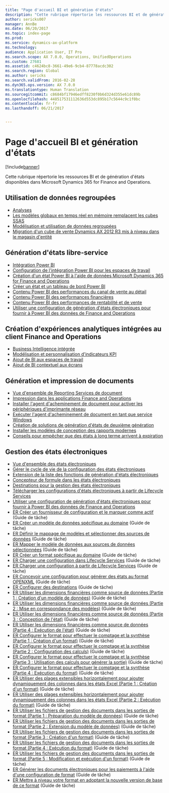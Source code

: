 ```yaml
---
title: "Page d'accueil BI et génération d'états"
description: "Cette rubrique répertorie les ressources BI et de génération d'états disponibles dans Microsoft Dynamics 365 for Finance and Operations."
author: sericks007
manager: AnnBe
ms.date: 06/20/2017
ms.topic: index-page
ms.prod: 
ms.service: dynamics-ax-platform
ms.technology: 
audience: Application User, IT Pro
ms.search.scope: AX 7.0.0, Operations, UnifiedOperations
ms.custom: 27681
ms.assetid: c4624bc8-3661-49e6-9cb4-87778acdc302
ms.search.region: Global
ms.author: sericks
ms.search.validFrom: 2016-02-28
ms.dyn365.ops.version: AX 7.0.0
ms.translationtype: Human Translation
ms.sourcegitcommit: c8684bf17946edff8230f0b6d324d355e61dc89b
ms.openlocfilehash: 448517531112636d553dc895b17c5644c9c1f0bc
ms.contentlocale: fr-fr
ms.lasthandoff: 06/21/2017


---
```


# <a name="bi-amp-reporting-home-page"></a>Page d'accueil BI et génération d'états

[!include[banner](../includes/banner.md)]


Cette rubrique répertorie les ressources BI et de génération d'états disponibles dans Microsoft Dynamics 365 for Finance and Operations. 

<a name="working-with-aggregate-data"></a>Utilisation de données regroupées
---------------------------

-   [Analyses](analytics.md)
-   [Les modèles globaux en temps réel en mémoire remplacent les cubes SSAS](..\migration-upgrade\in-memory-real-time-aggregate-models.md)
-   [Modélisation et utilisation de données regroupées](model-aggregate-data.md)
-   [Migration d'un cube de vente Dynamics AX 2012 R3 mis à niveau dans le magasin d'entité](..\migration-upgrade\migrate-upgraded-cube-entity-store.md)

## <a name="self-service-reporting"></a>Génération d'états libre-service
-   [Intégration Power BI](power-bi-integration.md)
-   [Configuration de l'intégration Power BI pour les espaces de travail](configure-power-bi-integration.md)
-   [Création d'un état Power BI à l'aide de données Microsoft Dynamics 365 for Finance and Operations](create-powerbi-report-data.md)
-   [Créer un état et un tableau de bord Power BI](create-powerbi-report-dashboard.md)
-   [Contenu Power BI des performances du canal de vente au détail](retail-channel-performance-dashboard-power-bi-data.md)
-   [Contenu Power BI des performances financières](financial-performance-power-bi-content-pack.md)
-   [Contenu Power BI des performances de rentabilité et de vente](sales-profitability-performance-content-pack.md)
-   [Utiliser une configuration de génération d'états électroniques pour fournir à Power BI des données de Finance and Operations](general-electronic-reporting-report-configuration-get-data-powerbi.md)

## <a name="building-embedded-analytical-experiences-in-the-finance-and-operations-client"></a>Création d'expériences analytiques intégrées au client Finance and Operations
-   [Business Intelligence intégrée](analytics.md#embedded-business-intelligence)
-   [Modélisation et personnalisation d'indicateurs KPI](analytics.md#kpi-modeling-and-customization)
-   [Ajout de BI aux espaces de travail](add-bi-workspaces.md)
-   [Ajout de BI contextuel aux écrans](add-contextual-bi-forms.md)

## <a name="document-reporting-and-printing"></a>Génération et impression de documents
-   [Vue d'ensemble de Reporting Services de document](document-reporting-services.md)
-   [Impression dans les applications Finance and Operations](print-documents.md)
-   [Installer l'agent d'acheminement de document pour activer les périphériques d'imprimante réseau](install-document-routing-agent.md)
-   [Exécuter l'agent d'acheminement de document en tant que service Windows](run-document-routing-agent-as-windows-service.md)
-   [Création de solutions de génération d'états de deuxième génération](create-nextgen-reporting-solutions.md)
-   [Installer les modèles de conception des rapports modernes](install-modern-report-design-templates.md)
-   [Conseils pour empêcher que des états à long terme arrivent à expiration](prevent-long-running-reports-timing-out.md)

## <a name="electronic-reporting"></a>Gestion des états électroniques
-   [Vue d'ensemble des états électroniques](general-electronic-reporting.md)
-   [Gérer le cycle de vie de la configuration des états électroniques](general-electronic-reporting-manage-configuration-lifecycle.md)
-   [Extension de la liste des fonctions de génération d'états électroniques](general-electronic-reporting-formulas-list-extension.md)
-   [Concepteur de formule dans les états électroniques](general-electronic-reporting-formula-designer.md)
-   [Destinations pour la gestion des états électroniques](electronic-reporting-destinations.md)
-   [Télécharger les configurations d'états électroniques à partir de Lifecycle Services](download-electronic-reporting-configuration-lcs.md)
-   [Utiliser une configuration de génération d'états électroniques pour fournir à Power BI des données de Finance and Operations](general-electronic-reporting-report-configuration-get-data-powerbi.md)
-   [ER Créer un fournisseur de configuration et le marquer comme actif](http://ax.help.dynamics.com/en/wiki/er-select-service-provider/) (Guide de tâche)
-   [ER Créer un modèle de données spécifique au domaine](http://ax.help.dynamics.com/en/wiki/er-design-domain-specific-data-model/) (Guide de tâche)
-   [ER Définir le mappage de modèles et sélectionner des sources de données](http://ax.help.dynamics.com/en/wiki/er-define-model-mapping-and-select-data-sources/) (Guide de tâche)
-   [ER Mapper le modèle de données aux sources de données sélectionnées](http://ax.help.dynamics.com/en/wiki/er-map-data-model-to-selected-data-sources/) (Guide de tâche)
-   [ER Créer un format spécifique au domaine](http://ax.help.dynamics.com/en/wiki/er-design-domain-specific-format/) (Guide de tâche)
-   [ER Charger une configuration dans Lifecycle Services](http://ax.help.dynamics.com/en/wiki/upload-a-configuration-into-lifecycle-services/) (Guide de tâche)
-   [ER Charger une configuration à partir de Lifecycle Services](http://ax.help.dynamics.com/en/wiki/import-a-configuration-from-lifecycle-services/) (Guide de tâche)
-   [ER Concevoir une configuration pour générer des états au format OPENXML](http://ax.help.dynamics.com/en/wiki/design-a-configuration-for-generating-reports-in-openxml-format/) (Guide de tâche)
-   [ER Configurer des destinations](http://ax.help.dynamics.com/en/wiki/configure-destinations/) (Guide de tâche)
-   [ER Utiliser les dimensions financières comme source de données (Partie 1 : Création d'un modèle de données)](http://ax.help.dynamics.com/en/wiki/er-use-financial-dimensions-as-a-data-source-part-1-design-data-model/) (Guide de tâche)
-   [ER Utiliser les dimensions financières comme source de données (Partie 2 : Mise en correspondance des modèles)](http://ax.help.dynamics.com/en/wiki/er-use-financial-dimensions-as-a-data-source-part-2-model-mapping/) (Guide de tâche)
-   [ER Utiliser les dimensions financières comme source de données (Partie 3 : Conception de l'état)](http://ax.help.dynamics.com/en/wiki/er-use-financial-dimensions-as-a-data-source-part-3-design-the-report/) (Guide de tâche)
-   [ER Utiliser les dimensions financières comme source de données (Partie 4 : Exécution de l'état)](http://ax.help.dynamics.com/en/wiki/er-use-financial-dimensions-as-a-data-source-part-4-run-the-report/) (Guide de tâche)
-   [ER Configurer le format pour effectuer le comptage et la synthèse (Partie 1 : Création d'un format)](http://ax.help.dynamics.com/en/wiki/er-configure-format-to-do-counting-and-summing-part-1-create-format/) (Guide de tâche)
-   [ER Configurer le format pour effectuer le comptage et la synthèse (Partie 2 : Configuration des calculs)](http://ax.help.dynamics.com/en/wiki/er-configure-format-to-do-counting-and-summing-part-2-configure-computations/) (Guide de tâche)
-   [ER Configurer le format pour effectuer le comptage et la synthèse (Partie 3 : Utilisation des calculs pour générer la sortie)](http://ax.help.dynamics.com/en/wiki/er-configure-format-to-do-counting-and-summing-part-3-use-computations-to-make-the-output/) (Guide de tâche)
-   [ER Configurer le format pour effectuer le comptage et la synthèse (Partie 4 : Exécution du format)](http://ax.help.dynamics.com/en/wiki/er-configure-format-to-do-counting-and-summing-part-4-run-format/) (Guide de tâche)
-   [ER Utiliser des plages extensibles horizontalement pour ajouter dynamiquement des colonnes dans les états Excel (Partie 1 : Création d'un format)](http://ax.help.dynamics.com/en/wiki/er-use-horizontally-expandable-ranges-to-dynamically-add-columns-in-excel-reports-part-1-design-format/) (Guide de tâche)
-   [ER Utiliser des plages extensibles horizontalement pour ajouter dynamiquement des colonnes dans les états Excel (Partie 2 : Exécution du format)](http://ax.help.dynamics.com/en/wiki/er-use-horizontally-expandable-ranges-to-dynamically-add-columns-in-excel-reports-part-2-run-format/) (Guide de tâche)
-   [ER Utiliser les fichiers de gestion des documents dans les sorties de format (Partie 1 : Préparation du modèle de données)](http://ax.help.dynamics.com/en/wiki/er-use-document-management-files-in-format-outputs-part-1-prepare-data-model/) (Guide de tâche)
-   [ER Utiliser les fichiers de gestion des documents dans les sorties de format (Partie 2 : Extension du modèle de données)](http://ax.help.dynamics.com/en/wiki/er-use-document-management-files-in-format-outputs-part-2-extend-data-model/) (Guide de tâche)
-   [ER Utiliser les fichiers de gestion des documents dans les sorties de format (Partie 3 : Création d'un format)](http://ax.help.dynamics.com/en/wiki/er-use-document-management-files-in-format-outputs-part-3-create-format/) (Guide de tâche)
-   [ER Utiliser les fichiers de gestion des documents dans les sorties de format (Partie 4 : Exécution du format)](http://ax.help.dynamics.com/en/wiki/er-use-document-management-files-in-format-outputs-part-4-run-format/) (Guide de tâche)
-   [ER Utiliser les fichiers de gestion des documents dans les sorties de format (Partie 5 : Modification et exécution d'un format)](http://ax.help.dynamics.com/en/wiki/er-use-document-management-files-in-format-outputs-part-5-modify-and-run-format/) (Guide de tâche)
-   [ER Générer les documents électroniques pour les paiements à l'aide d'une configuration de format](http://ax.help.dynamics.com/en/wiki/generate-electronic-documents-for-payments-using-a-format-configuration/) (Guide de tâche)
-   [ER Mettre à niveau votre format en adoptant la nouvelle version de base de ce format](http://ax.help.dynamics.com/en/wiki/upgrade-your-format-by-adopting-a-new-base-version-of-that-format/) (Guide de tâche)







